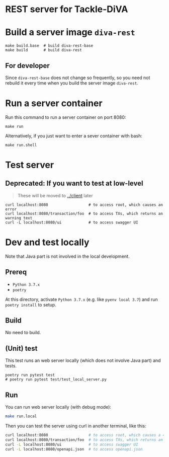 # REST server for Tackle-DiVA

# Build a server image `diva-rest`

```shell
make build.base  # build diva-rest-base
make build       # build diva-rest
```

## For developer

Since `diva-rest-base` does not change so frequently, so you need not rebuild it every time when you build the server image `diva-rest`.

# Run a server container

Run this command to run a server container on port 8080:

```
make run
```

Alternatively, if you just want to enter a sever container with bash:

```
make run.shell
```

# Test server


## Deprecated: If you want to test at low-level 

> These will be moved to [../client](../client) later

```shell
curl localhost:8080                  # to access root, which causes an error
curl localhost:8080/transaction/foo  # to access TXs, which returns an warning text
curl -L localhost:8080/ui            # to access swagger UI
```

# Dev and test locally

Note that Java part is not involved in the local development.

## Prereq

- `Python 3.7.x`
- `poetry` 

At this directory, activate `Python 3.7.x` (e.g. like `pyenv local 3.7`) and run `poetry install` to setup.

## Build

No need to build.

## (Unit) test

This test runs an web server locally (which does not involve Java part) and tests.

```shell
poetry run pytest test
# poetry run pytest test/test_local_server.py
```

## Run

You can run web server locally (with debug mode):

```bash
make run.local
```

Then you can test the server using curl in another terminal, like this:

```bash
curl localhost:8080                  # to access root, which causes a 404 error
curl localhost:8080/transaction/foo  # to access TXs, which returns an warning text
curl -L localhost:8080/ui            # to access swagger UI
curl -L localhost:8080/openapi.json  # to access openapi.json
```

